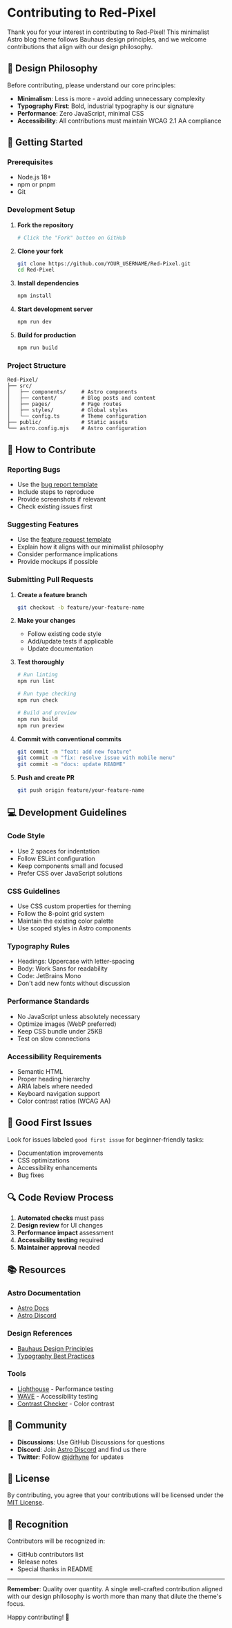 # Contributing to Red-Pixel

Thank you for your interest in contributing to Red-Pixel! This minimalist Astro blog theme follows Bauhaus design principles, and we welcome contributions that align with our design philosophy.

## 🎨 Design Philosophy

Before contributing, please understand our core principles:
- **Minimalism**: Less is more - avoid adding unnecessary complexity
- **Typography First**: Bold, industrial typography is our signature
- **Performance**: Zero JavaScript, minimal CSS
- **Accessibility**: All contributions must maintain WCAG 2.1 AA compliance

## 🚀 Getting Started

### Prerequisites
- Node.js 18+ 
- npm or pnpm
- Git

### Development Setup

1. **Fork the repository**
   ```bash
   # Click the "Fork" button on GitHub
   ```

2. **Clone your fork**
   ```bash
   git clone https://github.com/YOUR_USERNAME/Red-Pixel.git
   cd Red-Pixel
   ```

3. **Install dependencies**
   ```bash
   npm install
   ```

4. **Start development server**
   ```bash
   npm run dev
   ```

5. **Build for production**
   ```bash
   npm run build
   ```

### Project Structure
```
Red-Pixel/
├── src/
│   ├── components/     # Astro components
│   ├── content/        # Blog posts and content
│   ├── pages/          # Page routes
│   ├── styles/         # Global styles
│   └── config.ts       # Theme configuration
├── public/             # Static assets
└── astro.config.mjs    # Astro configuration
```

## 📝 How to Contribute

### Reporting Bugs
- Use the [bug report template](.github/ISSUE_TEMPLATE/bug_report.md)
- Include steps to reproduce
- Provide screenshots if relevant
- Check existing issues first

### Suggesting Features
- Use the [feature request template](.github/ISSUE_TEMPLATE/feature_request.md)
- Explain how it aligns with our minimalist philosophy
- Consider performance implications
- Provide mockups if possible

### Submitting Pull Requests

1. **Create a feature branch**
   ```bash
   git checkout -b feature/your-feature-name
   ```

2. **Make your changes**
   - Follow existing code style
   - Add/update tests if applicable
   - Update documentation

3. **Test thoroughly**
   ```bash
   # Run linting
   npm run lint
   
   # Run type checking
   npm run check
   
   # Build and preview
   npm run build
   npm run preview
   ```

4. **Commit with conventional commits**
   ```bash
   git commit -m "feat: add new feature"
   git commit -m "fix: resolve issue with mobile menu"
   git commit -m "docs: update README"
   ```

5. **Push and create PR**
   ```bash
   git push origin feature/your-feature-name
   ```

## 💻 Development Guidelines

### Code Style
- Use 2 spaces for indentation
- Follow ESLint configuration
- Keep components small and focused
- Prefer CSS over JavaScript solutions

### CSS Guidelines
- Use CSS custom properties for theming
- Follow the 8-point grid system
- Maintain the existing color palette
- Use scoped styles in Astro components

### Typography Rules
- Headings: Uppercase with letter-spacing
- Body: Work Sans for readability
- Code: JetBrains Mono
- Don't add new fonts without discussion

### Performance Standards
- No JavaScript unless absolutely necessary
- Optimize images (WebP preferred)
- Keep CSS bundle under 25KB
- Test on slow connections

### Accessibility Requirements
- Semantic HTML
- Proper heading hierarchy
- ARIA labels where needed
- Keyboard navigation support
- Color contrast ratios (WCAG AA)

## 🌟 Good First Issues

Look for issues labeled `good first issue` for beginner-friendly tasks:
- Documentation improvements
- CSS optimizations
- Accessibility enhancements
- Bug fixes

## 🔍 Code Review Process

1. **Automated checks** must pass
2. **Design review** for UI changes
3. **Performance impact** assessment
4. **Accessibility testing** required
5. **Maintainer approval** needed

## 📚 Resources

### Astro Documentation
- [Astro Docs](https://docs.astro.build)
- [Astro Discord](https://astro.build/chat)

### Design References
- [Bauhaus Design Principles](https://www.bauhaus100.com/the-bauhaus/principles/)
- [Typography Best Practices](https://www.smashingmagazine.com/typography-guidelines-and-references/)

### Tools
- [Lighthouse](https://developers.google.com/web/tools/lighthouse) - Performance testing
- [WAVE](https://wave.webaim.org/) - Accessibility testing
- [Contrast Checker](https://webaim.org/resources/contrastchecker/) - Color contrast

## 🤝 Community

- **Discussions**: Use GitHub Discussions for questions
- **Discord**: Join [Astro Discord](https://astro.build/chat) and find us there
- **Twitter**: Follow [@jdrhyne](https://twitter.com/jdrhyne) for updates

## 📄 License

By contributing, you agree that your contributions will be licensed under the [MIT License](LICENSE).

## 🙏 Recognition

Contributors will be recognized in:
- GitHub contributors list
- Release notes
- Special thanks in README

---

**Remember**: Quality over quantity. A single well-crafted contribution aligned with our design philosophy is worth more than many that dilute the theme's focus.

Happy contributing! 🚀